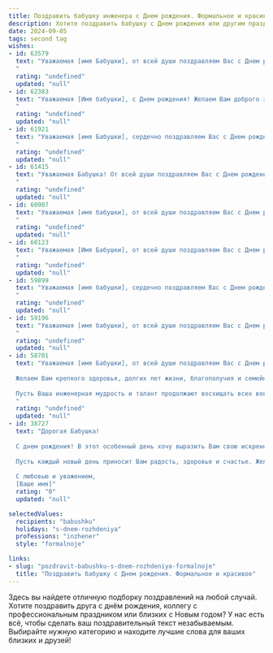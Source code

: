 ```yaml
---
title: Поздравить бабушку инженера c Днем рождения. Формальное и красивое
description: Хотите поздравить бабушку c Днем рождения или другим праздником? Наш ИИ создаст незабываемое поздравление, а вы обязательно выделитесь среди других.  
date: 2024-09-05
tags: second tag
wishes:
- id: 63579
  text: "Уважаемая [имя Бабушки], от всей души поздравляем Вас с Днем рождения! Желаем Вам крепкого здоровья, неиссякаемой энергии, оптимизма и благополучия. Пусть Ваш богатый инженерный опыт и талант всегда приносят радость и удовлетворение. Счастья Вам и долгих лет жизни!
  "
  rating: "undefined"
  updated: "null"
- id: 62383
  text: "Уважаемая [Имя бабушки], с Днем рождения! Желаем Вам доброго здоровья,  неиссякаемой энергии и долгих лет жизни. Пусть Ваши инженерные таланты продолжают приносить пользу и восхищать окружающих. Пусть каждый день будет наполнен радостью и любовью близких!
  "
  rating: "undefined"
  updated: "null"
- id: 61921
  text: "Уважаемая [имя Бабушки], сердечно поздравляем Вас с Днем рождения! Желаем Вам крепкого здоровья, неиссякаемой энергии, душевного тепла и радости от каждого прожитого дня. Пусть Ваши инженерные таланты продолжают приносить пользу миру, а Ваша мудрость и опыт всегда будут востребованы близкими. Счастья, благополучия и долгих лет жизни!
  "
  rating: "undefined"
  updated: "null"
- id: 61415
  text: "Уважаемая Бабушка! От всей души поздравляем Вас с Днем рождения! Желаем Вам крепкого здоровья, неиссякаемой энергии,  радости и благополучия! Пусть Ваша жизнь будет наполнена любовью и заботой близких, а Ваша профессиональная деятельность инженера приносит Вам удовлетворение и признание.
  "
  rating: "undefined"
  updated: "null"
- id: 60907
  text: "Уважаемая [имя бабушки], от всей души поздравляем Вас с Днем рождения! Мы желаем Вам крепкого здоровья, светлых дней, семейного благополучия и неиссякаемой энергии. Пусть Ваша жизнь будет наполнена радостью, любовью и заботой близких!
  "
  rating: "undefined"
  updated: "null"
- id: 60123
  text: "Уважаемая [Имя Бабушки], от всей души поздравляем Вас с Днем рождения!  Желаем Вам крепкого здоровья, бодрости духа,  радости и благополучия. Пусть Ваш богатый инженерный опыт и  неисчерпаемая жизненная энергия  будут  Вам опорой во  всех начинаниях.  Счастья  Вам,  дорогая  Бабушка!
  "
  rating: "undefined"
  updated: "null"
- id: 59899
  text: "Уважаемая [имя бабушки], сердечно поздравляем Вас с Днем рождения! Желаем Вам крепкого здоровья, бодрости духа и бесконечного оптимизма. Пусть Ваш богатый опыт и инженерный талант всегда приносят пользу и радость. Пусть этот день будет наполнен теплом, любовью и приятными сюрпризами. Счастья Вам, дорогая бабушка!
  "
  rating: "undefined"
  updated: "null"
- id: 59196
  text: "Уважаемая [имя бабушки], от всей души поздравляем Вас с Днем рождения! Желаем Вам крепкого здоровья, долгих лет жизни, благополучия и радости. Пусть Ваша инженерная мудрость и опыт продолжают вдохновлять и помогать окружающим.
  "
  rating: "undefined"
  updated: "null"
- id: 58701
  text: "Уважаемая [имя Бабушки], от всей души поздравляем Вас с Днем рождения!
  
  Желаем Вам крепкого здоровья, долгих лет жизни, благополучия и семейного счастья!
  
  Пусть Ваша инженерная мудрость и талант продолжают восхищать всех вокруг, а каждый день будет наполнен радостью и вдохновением!
  "
  rating: "undefined"
  updated: "null"
- id: 38727
  text: "Дорогая Бабушка!
  
  С днем рождения! В этот особенный день хочу выразить Вам свою искреннюю благодарность за все знания и мудрость, которые Вы передали мне. Ваше стремление к совершенству и целеустремленность, как истинного инженера, вдохновляют нас всех.
  
  Пусть каждый новый день приносит Вам радость, здоровье и счастье. Желаю, чтобы Ваша жизнь была наполнена яркими моментами и теплом близких.
  
  С любовью и уважением,
  [Ваше имя]"
  rating: "0"
  updated: "null"

selectedValues:
  recipients: "babushku"
  holidays: "s-dnem-rozhdeniya"
  professions: "inzhener"
  style: "formalnoje"

links:
- slug: "pozdravit-babushku-s-dnem-rozhdeniya-formalnoje"
  title: "Поздравить бабушку c Днем рождения. Формальное и красивое"
---
```


Здесь вы найдете отличную подборку поздравлений на любой случай. 
Хотите поздравить друга с днём рождения, коллегу с профессиональным праздником или близких с Новым годом? У нас есть всё, чтобы сделать ваш поздравительный текст незабываемым. Выбирайте нужную категорию и находите лучшие слова для ваших близких и друзей!

